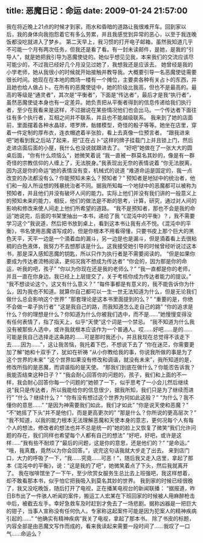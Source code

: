 title: 恶魔日记：命运
date: 2009-01-24 21:57:00
---

我在将近晚上21点的时候才到家，雨水和昏暗的道路让我很难开车。回到家以后，我的身体向我抱怨着它有多么劳累，并且我感觉到异常的恶心，以至于我连晚饭都没吃就进入了梦乡。
第二天早上，我习惯的打开电子邮箱，虽然我知道几乎不可能一个月有两次任务，但我还是看了看。有一封未读邮件，是她，是我的“引导人”，就是她把我引导为恶魔使徒的。她似乎想见见我，本来我们的交流应该尽可能少的，不过我已经好几个月没见过她了，我想我还是应该去。
她曾经是我的小学老师，她从我很小的时候就开始接触并教导我。大概要引导一名恶魔使徒需要很长时间。她现在在本地的商场一楼有一个摊位，主要卖各种有关占卜的东西，并且她也给人做占卜。在所有的恶魔使徒中，她的阶级比我高，但也不是最高的。最高的等级是“通灵者”，其次是“平衡者”，下面是“传达者”，最后才是我“执行者”，虽然恶魔使徒本身也有一定差异。她负责把从平衡者得到的信息传递给我们执行者，至少在我看来是这样，不过据说在某些情况他们也会出马。一个传达者下面往往有多个执行者，互相之间并不联系，并且也不能越级联系。
我来到了她的店面前，里面摆着各种水晶球，塔罗牌，骷髅模型，奇怪的骰子等等。她坐在店里，穿着一件定制的厚布衣，连衣帽遮着半张脸，看上去真像一位预言者。
“跟我进来吧”她看到我之后站了起来，把“正在占卜”这样的牌子挂载门上并且锁上门，然后走进店面后面的小屋，我什么也没说就跟进去了。
“好吧”她做在了一张大大的圆桌后面，“你有什么烦恼么”，她微笑着说
“我一直被一群莫名其妙的，像是有一群奇怪的宗教信仰的人缠上了，无法脱身。”我表现出无奈的表情说着
“你无法脱离，因为这是你的命运”她的表情没有变，机械式的说道
“难道命运是固定的，我一点改变的办法都没有么？你能预知未来么？预知者？”
预知者是地狱中的统治者，他们和一般人所设想的残暴统治者不同。据我所知每一个地狱中的恶魔都可以被称为预知者，并且他们并没有破坏人间的能力。实际上他们并没有我们讲的一般意义上的预知未来的能力，相反，他们的做法是不断的思考，计算，研究，通过对人间的影响和修改来使人间走上他们所希望的道路。
“我不是预知者，那也不会是我的命运”她说完，后面的书架里抽出一本书，递给了我
“《混沌中的平衡》？，我不需要学习这个”我说道，然后把书放到桌上，看到这本书让我有点不悦。《混沌中的平衡》，书名使用恶魔语写成的，但是你根本不用看得懂，只要书皮上那个巨大的黑色天平，天平一边是一个滴着血的漏斗，另一边是也是漏斗，但是滴着看上去很粘稠的白色液体，我努力不去想那该是什么。这我接受她引导的时候曾经听说过这本书，那是深入感知恶魔的钥匙，所以只作为执行者是不需要阅读的。
“但是如果你要成为传达者流畅阅读，更何况我不想成为传达者”
“你会的，因为那是你的命运，听我的吧，孩子”
“你以为你现在还是我的老师么？”
“我一直都是你的老师，并且一直在你身边。我已经上上层提交了，关于考核你成为传达者能力的提议。”
“我不想谈论这个。这又有什么意义？”
“每件事都是有意义的，我不能告诉你为什么，因为我也不知道。就算你自己都可以一生一世无法知道为什么，但是无论我们做什么总会影响这个世界”
“那套理论是这本书里面提到的么？”
“重要的是，你绝不会做一辈子执行者”
“这是我自己的路，而我知道怎么走自己的路”
“你的追求是什么？你的理想是什么？你知道为什么你被我们选中，而不是……”她慢慢变得没有任何表情了，指了指天上，似乎“天使”这个词是一个禁忌。
“我不知道为什么我没有被那些人选中，或许我就根本应该作为一个普通人。哎……好吧……是的……可能是我自己选择走这条路的……可是那时我还小，并且我现在总觉得不该走下去……因为……”，这让我苦恼，我托着下巴，不想说下去了
“你在迷茫，你需要更加了解”她和十双手了，犹如在祈祷
“从小你教给我的事，你说我所做的事是为了这个世界的未来”
“这个世界如果没有修改和调谐，就没有未来”，我所知道的是，修改所指的是恶魔，而调谐指的是天使。
“那我们到底在做什么？你能否告诉我？我能否结束这种日子？”
“我会耐心回答你的问题的，孩子，我们和上面的不一样，我会耐心回答你每一个问题的”她顿了一下，似乎思考了一小会儿然后继续说“我只是传达者，所以我能给你的信息很少，据我所知，我们只是为了继续而进行”
“什么？继续什么？”
“你有没有想过这个世界为何如此这般？”
“为什么？我不懂你的意思……”
“是因为神需要我们如此，我们才如此”
“你是说天使和恶魔？”
“不”她摇了下头“并不是他们，而是更高更次的”
“那是什么？你所说的更高层次？”
“我不知道，以我的能力根本无法理解恶魔和天使本身的意志，更何况每个人有每个人的想法，修改者的想法也并不总是统一的”她的脸上又恢复了微笑“我们允许问题的存在，我们同样也希望每个人都有自己的想法”
“好吧，好吧，或许是这样……”我有些不耐烦了“最后的问题，这是你的意思，还是他们的？”
“是命运。”
“哦，我真蠢，竟然以为你会回答。”，说完这句话我就大步走了出去。
来到店门口，大力的呼吸了一下，“我……究竟……可恶！”，随后我又走入店里，拿起了那本《混沌中的平衡》，说：“这是我的了吧”，她微笑着点了下头，然后我就离开了。
我在咖啡馆坐了一下午，至少欣赏女服务生总比去上班强吧，我这样想着，却不敢看那本书，似乎怕它把我吸入到莫名其妙的世界。
我到家的时候已经很晚了，我又没吃晚饭，随后打开了电视，正在播某电视台的新闻联播：
“据报道，昨日B市出了一件骇人听闻的案件，搬运工人宏某在下班回家的时候被人用麻醉枪击中后，被截去左手。幸好急救车及时赶到才免去了一场悲剧。据称凶器是一把巨大的钳子，当事人宣称没有任何仇人。专家称这起案件可能是因为犯案人的精神疾病引起的……”
“他确实有精神疾病”我关了电视，拿起了那本书。
除了书皮的标题，内容全部是由恶魔文写作而成的，看来我读起来需要一段时间了……我叹了一口气……命运么？
